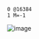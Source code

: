     0 @16384 
    1 M=-1 
![image](https://github.com/user-attachments/assets/d24a612a-bac3-4cb0-a4a3-054d418cf71d)

    
